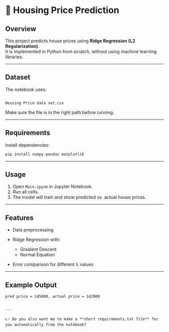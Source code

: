 # 🏡 Housing Price Prediction

## Overview
This project predicts house prices using **Ridge Regression (L2 Regularization)**.  
It is implemented in Python from scratch, without using machine learning libraries.  

---

## Dataset
The notebook uses:  
```

Housing Price data set.csv

````
Make sure the file is in the right path before running.

---

## Requirements
Install dependencies:
```bash
pip install numpy pandas matplotlib
````

---

## Usage

1. Open `Main.ipynb` in Jupyter Notebook.
2. Run all cells.
3. The model will train and show predicted vs. actual house prices.

---

## Features

* Data preprocessing
* Ridge Regression with:

  * Gradient Descent
  * Normal Equation
* Error comparison for different λ values

---

## Example Output

```
pred price = 145000, actual price = 142000
```

```

---

👉 Do you also want me to make a **short requirements.txt file** for you automatically from the notebook?
```
